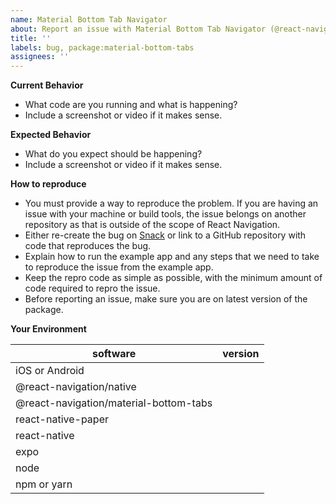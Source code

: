 ```yaml
---
name: Material Bottom Tab Navigator
about: Report an issue with Material Bottom Tab Navigator (@react-navigation/material-bottom-tabs)
title: ''
labels: bug, package:material-bottom-tabs
assignees: ''
---
```


**Current Behavior**

- What code are you running and what is happening?
- Include a screenshot or video if it makes sense.

**Expected Behavior**

- What do you expect should be happening?
- Include a screenshot or video if it makes sense.

**How to reproduce**

- You must provide a way to reproduce the problem. If you are having an issue with your machine or build tools, the issue belongs on another repository as that is outside of the scope of React Navigation.
- Either re-create the bug on [Snack](https://snack.expo.io) or link to a GitHub repository with code that reproduces the bug.
- Explain how to run the example app and any steps that we need to take to reproduce the issue from the example app.
- Keep the repro code as simple as possible, with the minimum amount of code required to repro the issue.
- Before reporting an issue, make sure you are on latest version of the package.

**Your Environment**

| software                               | version |
| -------------------------------------- | ------- |
| iOS or Android                         |
| @react-navigation/native               |
| @react-navigation/material-bottom-tabs |
| react-native-paper                     |
| react-native                           |
| expo                                   |
| node                                   |
| npm or yarn                            |
